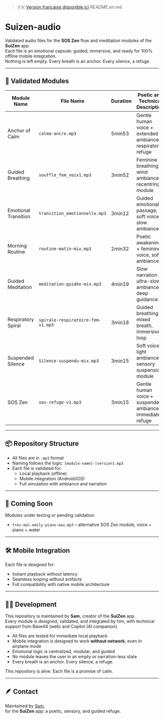 > 🇫🇷 [Version française disponible ici](README.md)
README.en.md
# Suizen-audio

Validated audio files for the **SOS Zen** flow and meditation modules of the **SuiZen** app.  
Each file is an emotional capsule: guided, immersive, and ready for 100% offline mobile integration.  
Nothing is left empty. Every breath is an anchor. Every silence, a refuge.

---

## 🧘 Validated Modules

| Module Name              | File Name                        | Duration | Poetic and Technical Description                            |
|--------------------------|----------------------------------|----------|-------------------------------------------------------------|
| Anchor of Calm           | `calme-ancre.mp3`                | 5min53   | Gentle human voice + extended ambiance, respiratory refuge |
| Guided Breathing         | `souffle_fem_voix1.mp3`          | 3min52   | Feminine breathing + wind ambiance, recentring module      |
| Emotional Transition     | `transition_emotionnelle.mp3`    | 3min12   | Guided emotional passage, soft voice + slow ambiance       |
| Morning Routine          | `routine-matin-mix.mp3`          | 2min32   | Poetic awakening + feminine voice, soft ambiance           |
| Guided Meditation        | `meditation-guidée-mix.mp3`      | 4min19   | Slow narration + ultra-slow ambiance, deep guidance        |
| Respiratory Spiral       | `spirale-respiratoire-fem-v1.mp3`| 3min18   | Guided breathing + mixed breath, immersive loop            |
| Suspended Silence        | `Silence-suspendu-mix.mp3`       | 3min15   | Soft voice + light ambiance, sensory suspension module     |
| SOS Zen                  | `sos-refuge-v1.mp3`              | 3min15   | Gentle human voice + suspended ambiance, immediate refuge  |

---

## 📦 Repository Structure

- All files are in `.mp3` format  
- Naming follows the logic: `[module-name]-[version].mp3`  
- Each file is validated for:
  - Local playback (offline)
  - Mobile integration (Android/iOS)
  - Full simulation with ambiance and narration

---

## 🌱 Coming Soon

Modules under testing or pending validation:
- `tres-mal-emily-piano-eau.mp3` – alternative SOS Zen module, voice + piano + water

---

## 🛠️ Mobile Integration

Each file is designed for:
- Instant playback without latency  
- Seamless looping without artifacts  
- Full compatibility with native mobile architecture

---

## 👨‍💻 Development

This repository is maintained by **Sam**, creator of the **SuiZen** app.  
Every module is designed, validated, and integrated by him, with technical support from Base44 (web) and Copilot (AI companion).

- All files are tested for immediate local playback  
- Mobile integration is designed to work **without network**, even in airplane mode  
- Emotional logic is centralized, modular, and guided  
- No module leaves the user in an empty or narration-less state  
- Every breath is an anchor. Every silence, a refuge.

This repository is alive. Each file is a promise of calm.

---

## 🪶 Contact

Maintained by [Sam](https://github.com/Bensam44),  
for the **SuiZen** app: a poetic, sensory, and guided refuge.
